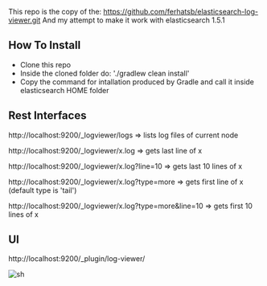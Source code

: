 This repo is the copy of the: https://github.com/ferhatsb/elasticsearch-log-viewer.git
And my attempt to make it work with elasticsearch 1.5.1

## How To Install

* Clone this repo
* Inside the cloned folder do: './gradlew clean install'
* Copy the command for intallation produced by Gradle and call it inside elasticsearch HOME folder

## Rest Interfaces

http://localhost:9200/_logviewer/logs => lists log files of current node

http://localhost:9200/_logviewer/x.log => gets last line of x

http://localhost:9200/_logviewer/x.log?line=10 => gets last 10 lines of x

http://localhost:9200/_logviewer/x.log?type=more => gets first line of x (default type is 'tail')

http://localhost:9200/_logviewer/x.log?type=more&line=10 => gets first 10 lines of x


## UI

http://localhost:9200/_plugin/log-viewer/

![sh](https://raw.github.com/ferhatsb/elasticsearch-log-viewer/master/sh.png)

